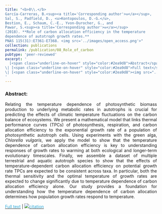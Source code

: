 ```yaml
---
title: "<b>8\\.</b> 
García-Carreras, B.<sup><a title='Corresponding author'>✉</a></sup>, 
Sal, S., Padfield, D., <u>Kontopoulos, D.-G.</u>, 
Bestion, E., Schaum, C.-E., Yvon-Durocher, G., and 
Pawar, S.<sup><a title='Corresponding author'>✉</a></sup>
(2018). **Role of carbon allocation efficiency in the temperature 
dependence of autotroph growth rates.** 
PNAS 115(31):E7361-E7368. <img src='../images/open_access.png'>"
collection: publications
permalink: /publication/08_Role_of_carbon
pubtype: 'peer-reviewed'
excerpt: '
  [<span class="underline-on-hover" style="color:#2ea9d8">Abstract</span>](../publication/08_Role_of_carbon)
\| [<span class="underline-on-hover" style="color:#2ea9d8">Full text</span>](https://doi.org/10.1073/pnas.1800222115)
\| [<span class="underline-on-hover" style="color:#2ea9d8"><img src="../images/bibtex.svg">citation</span>](../bibtex/8_Role_of_carbon.bib)
'
---
```


### Abstract:

<p style='text-align: justify;'>
Relating the temperature dependence of photosynthetic biomass 
production to underlying metabolic rates in autotrophs is crucial for 
predicting the effects of climatic temperature fluctuations on the 
carbon balance of ecosystems. We present a mathematical model that links 
thermal performance curves (TPCs) of photosynthesis, respiration, and 
carbon allocation efficiency to the exponential growth rate of a 
population of photosynthetic autotroph cells. Using experiments with 
the green alga, <i>Chlorella vulgaris</i>, we apply the model to show that the 
temperature dependence of carbon allocation efficiency is key to 
understanding responses of growth rates to warming at both ecological 
and longer-term evolutionary timescales. Finally, we assemble a dataset 
of multiple terrestrial and aquatic autotroph species to show that the 
effects of temperature-dependent carbon allocation efficiency on 
potential growth rate TPCs are expected to be consistent across taxa. 
In particular, both the thermal sensitivity and the optimal temperature 
of growth rates are expected to change significantly due to temperature 
dependence of carbon allocation efficiency alone. Our study provides a 
foundation for understanding how the temperature dependence of carbon 
allocation determines how population growth rates respond to temperature.
</p>

[<span class="underline-on-hover" style="color:#2ea9d8">Full text</span>](https://doi.org/10.1073/pnas.1800222115)
\| [<span class="underline-on-hover" style="color:#2ea9d8"><img src="../images/bibtex.svg">citation</span>](../bibtex/8_Role_of_carbon.bib)
